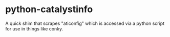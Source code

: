 python-catalystinfo
===================

A quick shim that scrapes "aticonfig" which is accessed via a python script for use in things like conky.
